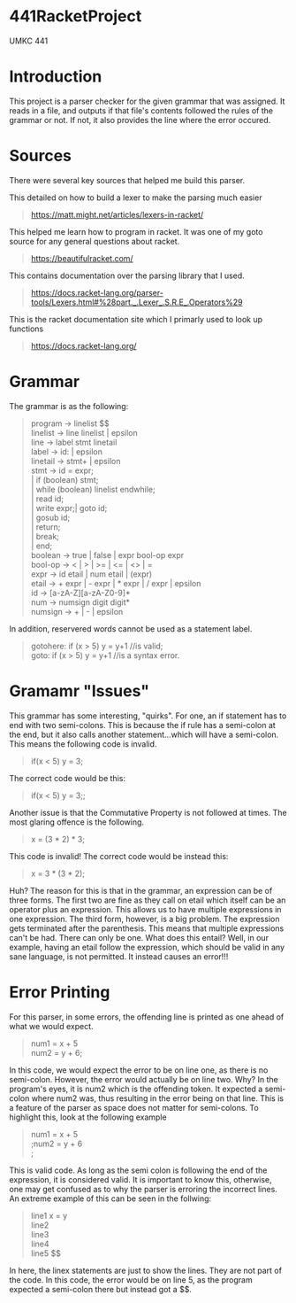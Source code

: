 # 441RacketProject 
UMKC 441 
# Introduction
This project is a parser checker for the given grammar that was assigned. It reads in a file, and outputs if that file's contents followed the rules of the grammar or not. If not, it also provides the line where the error occured. 
# Sources
There were several key sources that helped me build this parser.

This detailed on how to build a lexer to make the parsing much easier
> https://matt.might.net/articles/lexers-in-racket/

This helped me learn how to program in racket. It was one of my goto source for any general questions about racket.
> https://beautifulracket.com/

This contains documentation over the parsing library that I used.
> https://docs.racket-lang.org/parser-tools/Lexers.html#%28part._.Lexer_.S.R.E_.Operators%29

This is the racket documentation site which I primarly used to look up functions
> https://docs.racket-lang.org/

# Grammar
The grammar is as the following:
> program -> linelist $$  
> linelist -> line linelist | epsilon  
> line -> label stmt linetail  
> label -> id: | epsilon  
> linetail -> stmt+ | epsilon  
> stmt -> id = expr;  
> | if (boolean) stmt;  
> | while (boolean) linelist endwhile;  
> | read id;  
> | write expr;| goto id;  
> | gosub id;  
> | return;  
> | break;  
> | end;  
> boolean -> true | false | expr bool-op expr  
> bool-op -> < | > | >= | <= | <> | =  
> expr -> id etail | num etail | (expr)  
> etail -> + expr | - expr | * expr | / expr | epsilon  
> id -> [a-zA-Z][a-zA-Z0-9]*  
> num -> numsign digit digit*  
> numsign -> + | - | epsilon  

In addition, reservered words cannot be used as a statement label.
> gotohere: if (x > 5) y = y+1  //is valid;  
> goto: if (x > 5) y = y+1      //is a syntax error.  

# Gramamr "Issues"
This grammar has some interesting, "quirks". For one, an if statement has to end with two semi-colons. This is because the if rule has a semi-colon at the end, but it also calls another statement...which will have a semi-colon. This means the following code is invalid.
> if(x < 5) y = 3;

The correct code would be this:
> if(x < 5) y = 3;;


Another issue is that the Commutative Property is not followed at times. The most glaring offence is the following.
> x = (3 * 2) * 3;

This code is invalid! The correct code would be instead this:
> x = 3 * (3 * 2);

Huh? The reason for this is that in the grammar, an expression can be of three forms. The first two are fine as they call on etail which itself can be an operator plus an expression. This allows us to have multiple expressions in one expression. The third form, however, is a big problem. The expression gets terminated after the parenthesis. This means that multiple expressions can't be had. There can only be one. What does this entail? Well, in our example, having an etail follow the expression, which should be valid in any sane language, is not permitted. It instead causes an error!!!


# Error Printing
For this parser, in some errors, the offending line is printed as one ahead of what we would expect.
> num1 = x + 5  
> num2 = y + 6;


In this code, we would expect the error to be on line one, as there is no semi-colon. However, the error would actually be on line two. Why? In the program's eyes, it is num2 which is the offending token. It expected a semi-colon where num2 was, thus resulting in the error being on that line. This is a feature of the parser as space does not matter for semi-colons. To highlight this, look at the following example


> num1 = x + 5  
> ;num2 = y + 6  
> ;


This is valid code. As long as the semi colon is following the end of the expression, it is considered valid. It is important to know this, otherwise, one may get confused as to why the parser is erroring the incorrect lines. An extreme example of this can be seen in the follwing:


> line1 x = y  
> line2  
> line3  
> line4  
> line5 $$


In here, the linex statements are just to show the lines. They are not part of the code. In this code, the error would be on line 5, as the program expected a semi-colon there but instead got a $$. 
